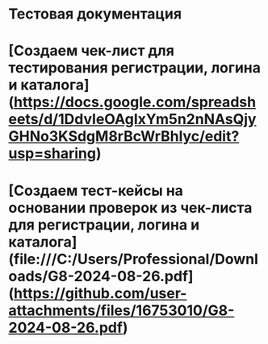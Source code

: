 # Тестовая документация
# [Создаем чек-лист для тестирования регистрации, логина и каталога] (https://docs.google.com/spreadsheets/d/1DdvIeOAgIxYm5n2nNAsQjyGHNo3KSdgM8rBcWrBhlyc/edit?usp=sharing)
# [Создаем тест-кейсы на основании проверок из чек-листа для регистрации, логина и каталога] (file:///C:/Users/Professional/Downloads/G8-2024-08-26.pdf](https://github.com/user-attachments/files/16753010/G8-2024-08-26.pdf)
